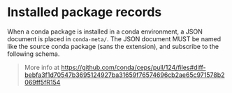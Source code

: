 # Installed package records

When a conda package is installed in a conda environment, a JSON document is placed in `conda-meta/`. The JSON document MUST be named like the source conda package (sans the extension), and subscribe to the following schema.

> More info at https://github.com/conda/ceps/pull/124/files#diff-bebfa3f1d70547b3695124927ba31659f76574696cb2ae65c971578b2069ff5fR154
